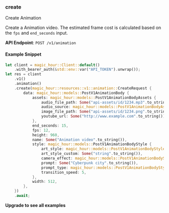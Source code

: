 
### create <a name="create"></a>
Create Animation

Create a Animation video. The estimated frame cost is calculated based on the `fps` and `end_seconds` input.

**API Endpoint**: `POST /v1/animation`

#### Example Snippet

```rust
let client = magic_hour::Client::default()
    .with_bearer_auth(&std::env::var("API_TOKEN").unwrap());
let res = client
    .v1()
    .animation()
    .create(magic_hour::resources::v1::animation::CreateRequest {
        data: magic_hour::models::PostV1AnimationBody {
            assets: magic_hour::models::PostV1AnimationBodyAssets {
                audio_file_path: Some("api-assets/id/1234.mp3".to_string()),
                audio_source: magic_hour::models::PostV1AnimationBodyAssetsAudioSourceEnum::File,
                image_file_path: Some("api-assets/id/1234.png".to_string()),
                youtube_url: Some("http://www.example.com".to_string()),
            },
            end_seconds: 15,
            fps: 12,
            height: 960,
            name: Some("Animation video".to_string()),
            style: magic_hour::models::PostV1AnimationBodyStyle {
                art_style: magic_hour::models::PostV1AnimationBodyStyleArtStyleEnum::PainterlyIllustration,
                art_style_custom: Some("string".to_string()),
                camera_effect: magic_hour::models::PostV1AnimationBodyStyleCameraEffectEnum::Accelerate,
                prompt: Some("Cyberpunk city".to_string()),
                prompt_type: magic_hour::models::PostV1AnimationBodyStylePromptTypeEnum::AiChoose,
                transition_speed: 5,
            },
            width: 512,
        },
    })
    .await;
```

**Upgrade to see all examples**
